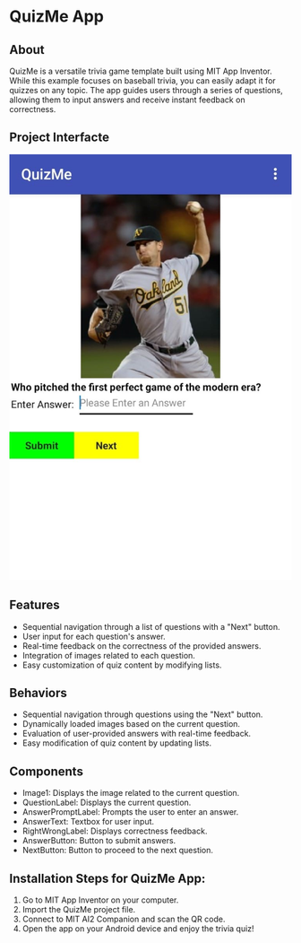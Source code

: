# QuizMe App

## About
QuizMe is a versatile trivia game template built using MIT App Inventor. While this example focuses on baseball trivia, you can easily adapt it for quizzes on any topic. The app guides users through a series of questions, allowing them to input answers and receive instant feedback on correctness.

## Project Interfacte

![Screenshot of a QuizeMe app](https://github.com/nic-dgl104-winter-2024/nazrinzuwair/blob/main/images/QuizMe.jpg)

## Features
- Sequential navigation through a list of questions with a "Next" button.
- User input for each question's answer.
- Real-time feedback on the correctness of the provided answers.
- Integration of images related to each question.
- Easy customization of quiz content by modifying lists.

## Behaviors
- Sequential navigation through questions using the "Next" button.
- Dynamically loaded images based on the current question.
- Evaluation of user-provided answers with real-time feedback.
- Easy modification of quiz content by updating lists.

## Components
- Image1: Displays the image related to the current question.
- QuestionLabel: Displays the current question.
- AnswerPromptLabel: Prompts the user to enter an answer.
- AnswerText: Textbox for user input.
- RightWrongLabel: Displays correctness feedback.
- AnswerButton: Button to submit answers.
- NextButton: Button to proceed to the next question.

## Installation Steps for QuizMe App:

1. Go to MIT App Inventor on your computer.
2. Import the QuizMe project file.
3. Connect to MIT AI2 Companion and scan the QR code.
4. Open the app on your Android device and enjoy the trivia quiz!

